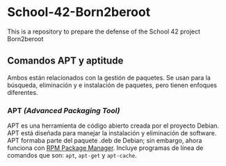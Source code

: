 # School-42-Born2beroot
This is a repository to prepare the defense of the School 42 project Born2beroot

## Comandos APT y aptitude
Ambos están relacionados con la gestión de paquetes. Se usan para la búsqueda, eliminación y e instalación de paquetes, pero tienen enfoques diferentes.

### APT *(Advanced Packaging Tool)*
APT es una herramienta de código abierto creada por el proyecto Debian. APT está diseñada para manejar la instalación y eliminación de software. APT formaba parte del paquete .deb de Debian; sin embargo, ahora funciona con [RPM Package Manager](https://rpm.org/). Incluye programas de línea de comandos que son: `apt`, `apt-get` y `apt-cache`.
